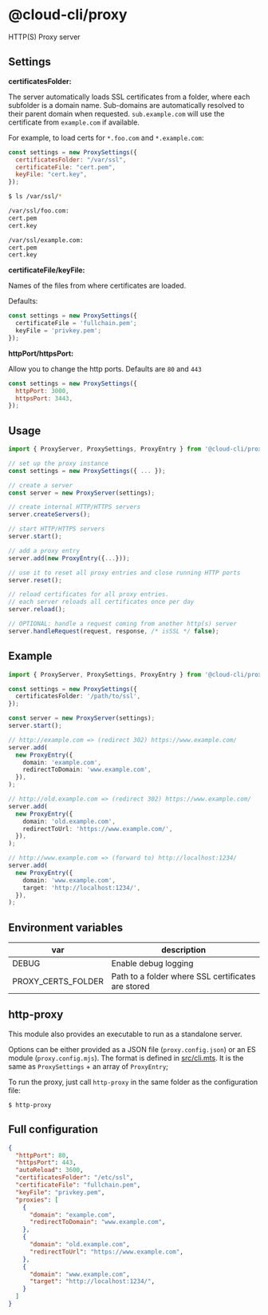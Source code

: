 # @cloud-cli/proxy

HTTP(S) Proxy server

## Settings

**certificatesFolder:**

The server automatically loads SSL certificates from a folder, where each subfolder is a domain name.
Sub-domains are automatically resolved to their parent domain when requested.
`sub.example.com` will use the certificate from `example.com` if available.

For example, to load certs for `*.foo.com` and `*.example.com`:

```js
const settings = new ProxySettings({
  certificatesFolder: "/var/ssl",
  certificateFile: "cert.pem",
  keyFile: "cert.key",
});
```

```sh
$ ls /var/ssl/*

/var/ssl/foo.com:
cert.pem
cert.key

/var/ssl/example.com:
cert.pem
cert.key
```

**certificateFile/keyFile:**

Names of the files from where certificates are loaded.

Defaults:

```js
const settings = new ProxySettings({
  certificateFile = 'fullchain.pem';
  keyFile = 'privkey.pem';
});
```

**httpPort/httpsPort:**

Allow you to change the http ports. Defaults are `80` and `443`

```js
const settings = new ProxySettings({
  httpPort: 3000,
  httpsPort: 3443,
});
```


## Usage

```ts
import { ProxyServer, ProxySettings, ProxyEntry } from '@cloud-cli/proxy';

// set up the proxy instance
const settings = new ProxySettings({ ... });

// create a server
const server = new ProxyServer(settings);

// create internal HTTP/HTTPS servers
server.createServers();

// start HTTP/HTTPS servers
server.start();

// add a proxy entry
server.add(new ProxyEntry({...}));

// use it to reset all proxy entries and close running HTTP ports
server.reset();

// reload certificates for all proxy entries.
// each server reloads all certificates once per day
server.reload();

// OPTIONAL: handle a request coming from another http(s) server
server.handleRequest(request, response, /* isSSL */ false);
```

## Example

```ts
import { ProxyServer, ProxySettings, ProxyEntry } from '@cloud-cli/proxy';

const settings = new ProxySettings({
  certificatesFolder: '/path/to/ssl',
});

const server = new ProxyServer(settings);
server.start();

// http://example.com => (redirect 302) https://www.example.com/
server.add(
  new ProxyEntry({
    domain: 'example.com',
    redirectToDomain: 'www.example.com',
  }),
);

// http://old.example.com => (redirect 302) https://www.example.com/
server.add(
  new ProxyEntry({
    domain: 'old.example.com',
    redirectToUrl: 'https://www.example.com/',
  }),
);

// http://www.example.com => (forward to) http://localhost:1234/
server.add(
  new ProxyEntry({
    domain: 'www.example.com',
    target: 'http://localhost:1234/',
  }),
);
```

## Environment variables

| var                | description                                        |
| ------------------ | -------------------------------------------------- |
| DEBUG              | Enable debug logging                               |
| PROXY_CERTS_FOLDER | Path to a folder where SSL certificates are stored |

## http-proxy

This module also provides an executable to run as a standalone server.

Options can be either provided as a JSON file (`proxy.config.json`) or an ES module (`proxy.config.mjs`).
The format is defined in [src/cli.mts](src/cli.mts). It is the same as `ProxySettings` + an array of `ProxyEntry`;

To run the proxy, just call `http-proxy` in the same folder as the configuration file:

```
$ http-proxy
```

## Full configuration

```json
{
  "httpPort": 80,
  "httpsPort": 443,
  "autoReload": 3600,
  "certificatesFolder": "/etc/ssl",
  "certificateFile": "fullchain.pem",
  "keyFile": "privkey.pem",
  "proxies": [
    {
      "domain": "example.com",
      "redirectToDomain": "www.example.com",
    },
    {
      "domain": "old.example.com",
      "redirectToUrl": "https://www.example.com",
    },
    {
      "domain": "www.example.com",
      "target": "http://localhost:1234/",
    }
  ]
}
```
